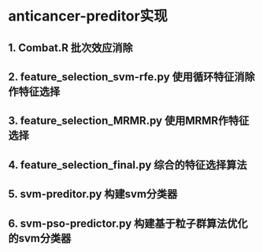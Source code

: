 # anticancer-preditor实现
## 1. Combat.R 批次效应消除

## 2. feature_selection_svm-rfe.py 使用循环特征消除作特征选择

## 3. feature_selection_MRMR.py 使用MRMR作特征选择

## 4. feature_selection_final.py 综合的特征选择算法

## 5. svm-preditor.py 构建svm分类器

## 6. svm-pso-predictor.py 构建基于粒子群算法优化的svm分类器
